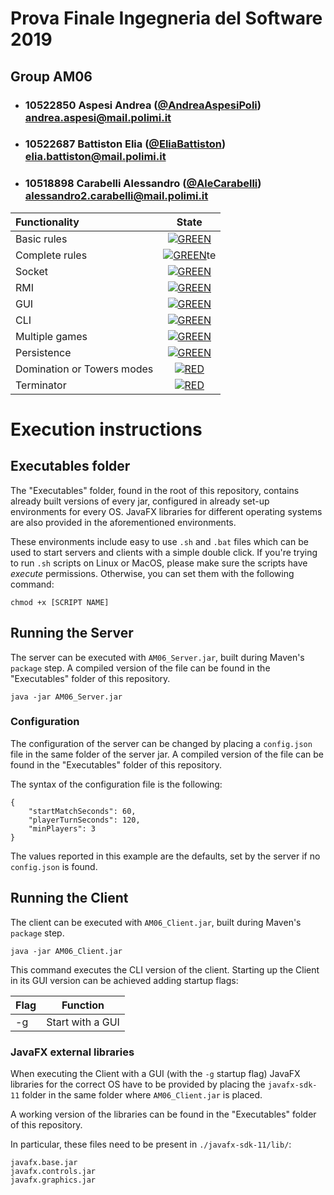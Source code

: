 # Prova Finale Ingegneria del Software 2019
## Group AM06

- ###   10522850    Aspesi Andrea ([@AndreaAspesiPoli](https://github.com/AndreaAspesiPoli))<br>andrea.aspesi@mail.polimi.it
- ###   10522687    Battiston Elia ([@EliaBattiston](https://github.com/EliaBattiston))<br>elia.battiston@mail.polimi.it
- ###   10518898    Carabelli Alessandro ([@AleCarabelli](https://github.com/AleCarabelli))<br>alessandro2.carabelli@mail.polimi.it

| Functionality | State |
|:-----------------------|:------------------------------------:|
| Basic rules | [![GREEN](https://placehold.it/15/44bb44/44bb44)](#) |
| Complete rules | [![GREEN](https://placehold.it/15/44bb44/44bb44)](#)te |
| Socket | [![GREEN](https://placehold.it/15/44bb44/44bb44)](#) |
| RMI | [![GREEN](https://placehold.it/15/44bb44/44bb44)](#) |
| GUI | [![GREEN](https://placehold.it/15/44bb44/44bb44)](#) |
| CLI | [![GREEN](https://placehold.it/15/44bb44/44bb44)](#) |
| Multiple games | [![GREEN](https://placehold.it/15/44bb44/44bb44)](#) |
| Persistence | [![GREEN](https://placehold.it/15/44bb44/44bb44)](#) |
| Domination or Towers modes | [![RED](https://placehold.it/15/f03c15/f03c15)](#) |
| Terminator | [![RED](https://placehold.it/15/f03c15/f03c15)](#) |

<!--
[![RED](https://placehold.it/15/f03c15/f03c15)](#)
[![YELLOW](https://placehold.it/15/ffdd00/ffdd00)](#)
[![GREEN](https://placehold.it/15/44bb44/44bb44)](#)
-->

# Execution instructions
## Executables folder
The "Executables" folder, found in the root of this repository, contains already built versions of every jar, configured in already set-up environments for every OS. JavaFX libraries for different operating systems are also provided in the aforementioned environments.

These environments include easy to use `.sh` and `.bat` files which can be used to start servers and clients with a simple double click.
If you're trying to run `.sh` scripts on Linux or MacOS, please make sure the scripts have _execute_ permissions. Otherwise, you can set them with the following command:
```
chmod +x [SCRIPT NAME]
```

## Running the Server
The server can be executed with `AM06_Server.jar`, built during Maven's `package` step.
A compiled version of the file can be found in the "Executables" folder of this repository.

```
java -jar AM06_Server.jar
```

### Configuration
The configuration of the server can be changed by placing a `config.json` file in the same folder of the server jar.
A compiled version of the file can be found in the "Executables" folder of this repository.

The syntax of the configuration file is the following:

```
{
    "startMatchSeconds": 60,
    "playerTurnSeconds": 120,
    "minPlayers": 3
}
```
The values reported in this example are the defaults, set by the server if no `config.json` is found.

## Running the Client
The client can be executed with `AM06_Client.jar`, built during Maven's `package` step.

```
java -jar AM06_Client.jar
```

This command executes the CLI version of the client. Starting up the Client in its GUI version can be achieved adding startup flags:

|Flag|Function|
|-|-|
|-g|Start with a GUI|

### JavaFX external libraries
When executing the Client with a GUI (with the `-g` startup flag) JavaFX libraries for the correct OS have to be provided by placing the `javafx-sdk-11` folder in the same folder where `AM06_Client.jar` is placed.

A working version of the libraries can be found in the "Executables" folder of this repository.

In particular, these files need to be present in `./javafx-sdk-11/lib/`:

```
javafx.base.jar
javafx.controls.jar
javafx.graphics.jar
```